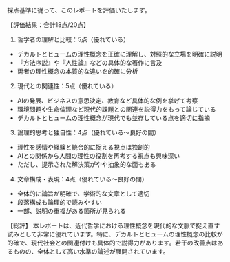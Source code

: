 採点基準に従って、このレポートを評価いたします。

【評価結果：合計18点/20点】

1. 哲学者の理解と比較：5点（優れている）
- デカルトとヒュームの理性概念を正確に理解し、対照的な立場を明確に説明
- 『方法序説』や『人性論』などの具体的な著作に言及
- 両者の理性概念の本質的な違いを的確に分析

2. 現代との関連性：5点（優れている）
- AIの発展、ビジネスの意思決定、教育など具体的な例を挙げて考察
- 環境問題や生命倫理など現代的課題との関連を説得力をもって論じている
- デカルトとヒュームの理性概念が現代でも並存している点を適切に指摘

3. 論理的思考と独自性：4点（優れている～良好の間）
- 理性を感情や経験と統合的に捉える視点は独創的
- AIとの関係から人間の理性の役割を再考する視点も興味深い
- ただし、提示された解決策がやや抽象的な面もある

4. 文章構成・表現：4点（優れている～良好の間）
- 全体的に論旨が明確で、学術的な文章として適切
- 段落構成も論理的で読みやすい
- 一部、説明の重複がある箇所が見られる

【総評】
本レポートは、近代哲学における理性概念を現代的な文脈で捉え直す試みとして非常に優れています。特に、デカルトとヒュームの理性概念の比較が的確で、現代社会との関連付けも具体的で説得力があります。若干の改善点はあるものの、全体として高い水準の論述が展開されています。